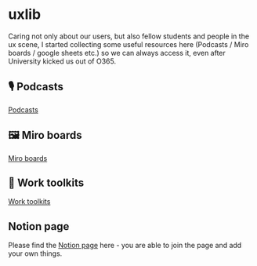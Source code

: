 # uxlib

Caring not only about our users, but also fellow students and people in the ux scene, I started collecting some useful resources here (Podcasts / Miro boards / google sheets etc.) so we can always access it, even after University kicked us out of O365.

## 🎙 Podcasts

[Podcasts](https://www.notion.so/Podcasts-01bca4b50f0f48b8ab8c98b384d58b85)

## 🖼 Miro boards

[Miro boards](https://www.notion.so/Miro-boards-2cc19c8fa71b43859c5a18c7504359ec)

## 🧰 Work toolkits

[Work toolkits](https://www.notion.so/Work-toolkits-7db62ce603134713b602c48ece0dde89)


## Notion page

Please find the [Notion page](https://www.notion.so/UX-Resources-fc9e6c6e541e40c9a8a2cbb668c8cdd4) here - you are able to join the page and add your own things.

